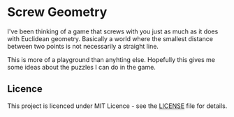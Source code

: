 # Screw Geometry
I've been thinking of a game that screws with you just as much as it does with Euclidean
geometry. Basically a world where the smallest distance between two points is not necessarily
a straight line. </br>

This is more of a playground than anyhting else. Hopefully this gives me some ideas about 
the puzzles I can do in the game.

## Licence 
This project is licenced under MIT Licence - see the [LICENSE](LICENSE) file for details.
